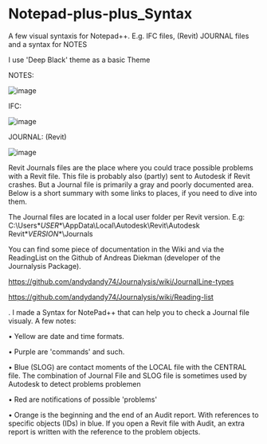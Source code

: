 # Notepad-plus-plus_Syntax
A few visual syntaxis for Notepad++. E.g. IFC files, (Revit) JOURNAL files and a syntax for NOTES

I use 'Deep Black' theme as a basic Theme

NOTES:

![image](https://user-images.githubusercontent.com/7262482/125967327-5d27ae05-c043-4a11-89b3-d7260e953fbc.png)

IFC:

![image](https://user-images.githubusercontent.com/7262482/125968730-2fe615d1-a9a2-490d-81a7-aa03cebe4e20.png)

JOURNAL: (Revit)

![image](https://user-images.githubusercontent.com/7262482/125970900-c4863394-1e1c-47ba-ba5f-ba1fd60c429d.png)


Revit Journals files are the place where you could trace possible problems with a Revit file.
This file is probably also (partly) sent to Autodesk if Revit crashes.
But a Journal file is primarily a gray and poorly documented area.
Below is a short summary with some links to places, if you need to dive into them.


The Journal files are located in a local user folder per Revit version. E.g:
C:\Users\**USER**\AppData\Local\Autodesk\Revit\Autodesk Revit\**VERSION**\Journals

You can find some piece of documentation in the Wiki and via the ReadingList on the Github of Andreas Diekman (developer of the Journalysis Package).

https://github.com/andydandy74/Journalysis/wiki/JournalLine-types

https://github.com/andydandy74/Journalysis/wiki/Reading-list


.
I made a Syntax for NotePad++ that can help you to check a Journal file visualy. A few notes:

• Yellow are date and time formats.

• Purple are 'commands' and such.

• Blue (SLOG) are contact moments of the LOCAL file with the CENTRAL file. 
The combination of Journal File and SLOG file is sometimes used by Autodesk to detect problems problemen

• Red are notifications of possible 'problems'

• Orange is the beginning and the end of an Audit report. 
With references to specific objects (IDs) in blue. 
If you open a Revit file with Audit, an extra report is written with the reference to the problem objects.
